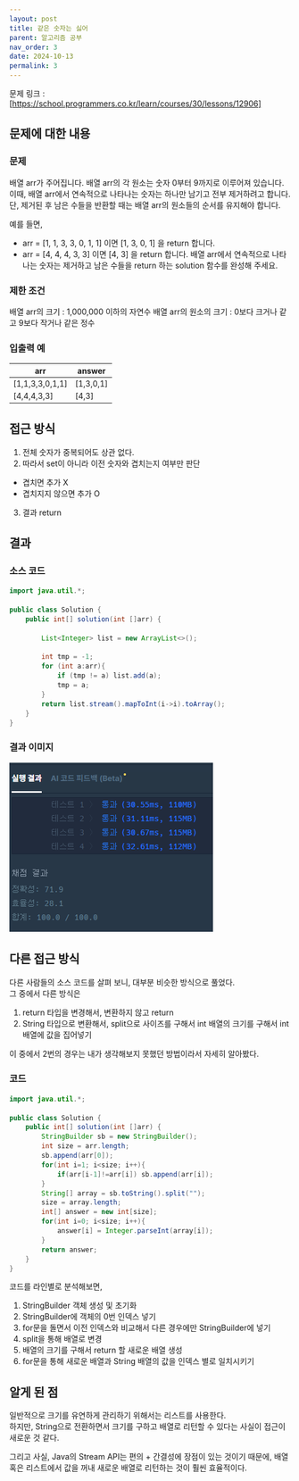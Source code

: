 ```yaml
---
layout: post
title: 같은 숫자는 싫어
parent: 알고리즘 공부
nav_order: 3
date: 2024-10-13
permalink: 3
---
```


문제 링크 : [https://school.programmers.co.kr/learn/courses/30/lessons/12906]

## 문제에 대한 내용

### 문제

배열 arr가 주어집니다. 배열 arr의 각 원소는 숫자 0부터 9까지로 이루어져 있습니다. 이때, 배열 arr에서 연속적으로 나타나는 숫자는 하나만 남기고 전부 제거하려고 합니다. 단, 제거된 후 남은 수들을 반환할 때는 배열 arr의 원소들의 순서를 유지해야 합니다.

예를 들면,

- arr = [1, 1, 3, 3, 0, 1, 1] 이면 [1, 3, 0, 1] 을 return 합니다.
- arr = [4, 4, 4, 3, 3] 이면 [4, 3] 을 return 합니다.
  배열 arr에서 연속적으로 나타나는 숫자는 제거하고 남은 수들을 return 하는 solution 함수를 완성해 주세요.

### 제한 조건

배열 arr의 크기 : 1,000,000 이하의 자연수
배열 arr의 원소의 크기 : 0보다 크거나 같고 9보다 작거나 같은 정수

### 입출력 예

| arr             | answer    |
| --------------- | --------- |
| [1,1,3,3,0,1,1] | [1,3,0,1] |
| [4,4,4,3,3]     | [4,3]     |

## 접근 방식

1. 전체 숫자가 중복되어도 상관 없다.
2. 따라서 set이 아니라 이전 숫자와 겹치는지 여부만 판단

- 겹치면 추가 X
- 겹치지지 않으면 추가 O

3. 결과 return

## 결과

### 소스 코드

```java
import java.util.*;

public class Solution {
    public int[] solution(int []arr) {

        List<Integer> list = new ArrayList<>();

        int tmp = -1;
        for (int a:arr){
            if (tmp != a) list.add(a);
            tmp = a;
        }
        return list.stream().mapToInt(i->i).toArray();
    }
}
```

### 결과 이미지

![alt text](/공부/알고리즘-공부/image-1.png)

## 다른 접근 방식

다른 사람들의 소스 코드를 살펴 보니, 대부분 비슷한 방식으로 풀었다.  
그 중에서 다른 방식은

1. return 타입을 변경해서, 변환하지 않고 return
2. String 타입으로 변환해서, split으로 사이즈를 구해서 int 배열의 크기를 구해서 int 배열에 값을 집어넣기

이 중에서 2번의 경우는 내가 생각해보지 못했던 방법이라서 자세히 알아봤다.

### 코드

```java
import java.util.*;

public class Solution {
    public int[] solution(int []arr) {
        StringBuilder sb = new StringBuilder();
        int size = arr.length;
        sb.append(arr[0]);
        for(int i=1; i<size; i++){
            if(arr[i-1]!=arr[i]) sb.append(arr[i]);
        }
        String[] array = sb.toString().split("");
        size = array.length;
        int[] answer = new int[size];
        for(int i=0; i<size; i++){
            answer[i] = Integer.parseInt(array[i]);
        }
        return answer;
    }
}
```

코드를 라인별로 분석해보면,

1. StringBuilder 객체 생성 및 초기화
2. StringBuilder에 객체의 0번 인덱스 넣기
3. for문을 돌면서 이전 인덱스와 비교해서 다른 경우에만 StringBuilder에 넣기
4. split을 통해 배열로 변경
5. 배열의 크기를 구해서 return 할 새로운 배열 생성
6. for문을 통해 새로운 배열과 String 배열의 값을 인덱스 별로 일치시키기

## 알게 된 점

일반적으로 크기를 유연하게 관리하기 위해서는 리스트를 사용한다.  
하지만, String으로 전환하면서 크기를 구하고 배열로 리턴할 수 있다는 사실이 접근이 새로운 것 같다.

그리고 사실, Java의 Stream API는 편의 + 간결성에 장점이 있는 것이기 때문에, 배열 혹은 리스트에서 값을 꺼내 새로운 배열로 리턴하는 것이 훨씬 효율적이다.

[https://school.programmers.co.kr/learn/courses/30/lessons/12906]: https://school.programmers.co.kr/learn/courses/30/lessons/12906
